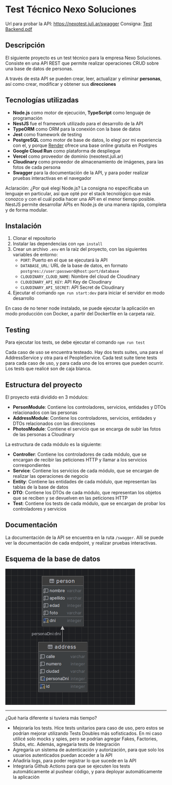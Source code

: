# Test Técnico Nexo Soluciones

Url para probar la API: https://nexotest.juli.ar/swagger
Consigna: [Test Backend.pdf](./Test%20Backend.pdf)

## Descripción
El siguiente proyecto es un test técnico para la empresa Nexo Soluciones. Consiste
en una API REST que permite realizar operaciones CRUD sobre una base de datos
de personas.

A través de esta API se pueden crear, leer, actualizar y eliminar **personas**,
así como crear, modificar y obtener sus **direcciones**

## Tecnologías utilizadas
- **Node.js** como motor de ejecución, **TypeScript** como lenguaje de programación
- **NestJS** fue el framework utilizado para el desarrollo de la API
- **TypeORM** como ORM para la conexión con la base de datos
- **Jest** como framework de testing
- **PostgreSQL** como motor de base de datos, lo elegí por mi experiencia con el, y 
porque [Render](render.com) ofrece una base online gratuita en Postgres
- **Google Cloud Run** como plataforma de despliegue
- **Vercel** como proveedor de dominio (nexotest.juli.ar)
- **Cloudinary** como proveedor de almacenamiento de imágenes, para las fotos de cada
persona
- **Swagger** para la documentación de la API, y para poder realizar pruebas interactivas en el navegador

Aclaración: ¿Por qué elegí Node.js? La consigna no especificaba un lenguaje en particular, así que opté por el stack tecnológico que más
conozco y con el cuál podía hacer una API en el menor tiempo posible. NestJS permite desarrollar APIs en Node.js de una manera rápida, completa y de forma modular.

## Instalación
1. Clonar el repositorio
2. Instalar las dependencias con `npm install`
3. Crear un archivo `.env` en la raíz del proyecto, con las siguientes variables de entorno:
    - `PORT`: Puerto en el que se ejecutará la API
    - `DATABASE_URL`: URL de la base de datos, en formato `postgres://user:password@host:port/database`
    - `CLOUDINARY_CLOUD_NAME`: Nombre del cloud de Cloudinary
    - `CLOUDINARY_API_KEY`: API Key de Cloudinary
    - `CLOUDINARY_API_SECRET`: API Secret de Cloudinary
4. Ejecutar el comando `npm run start:dev` para iniciar el servidor en modo desarrollo

En caso de no tener node instalado, se puede ejecutar la aplicación en modo producción con Docker, a partir del Dockerfile
en la carpeta raíz.

## Testing
Para ejecutar los tests, se debe ejecutar el comando `npm run test`

Cada caso de uso se encuentra testeado. Hay dos tests suites, una para el AddressService y otra para 
el PeopleService. Cada test suite tiene tests para cada caso de uso, y para cada uno de los errores que pueden ocurrir. Los tests que 
realicé son de caja blanca.

## Estructura del proyecto
El proyecto está dividido en 3 módulos:
- **PersonModule**: Contiene los controladores, servicios, entidades y DTOs relacionados con las personas
- **AddressModule**: Contiene los controladores, servicios, entidades y DTOs relacionados con las direcciones
- **PhotosModule**: Contiene el servicio que se encarga de subir las fotos de las personas a Cloudinary

La estructura de cada módulo es la siguiente:
- **Controller**: Contiene los controladores de cada módulo, que se encargan de recibir las peticiones HTTP y llamar a los servicios correspondientes
- **Service**: Contiene los servicios de cada módulo, que se encargan de realizar las operaciones de negocio
- **Entity**: Contiene las entidades de cada módulo, que representan las tablas de la base de datos
- **DTO**: Contiene los DTOs de cada módulo, que representan los objetos que se reciben y se devuelven en las peticiones HTTP
- **Test**: Contiene los tests de cada módulo, que se encargan de probar los controladores y servicios

## Documentación
La documentación de la API se encuentra en la ruta `/swagger`. Allí se puede ver la documentación de cada endpoint, y realizar pruebas interactivas.

## Esquema de la base de datos
![img.png](db.png)

----------------------

¿Qué haría diferente si tuviera más tiempo?
- Mejoraría los tests. Hice tests unitarios para caso de uso, pero estos se podrían mejorar utilizando Tests Doubles más
sofisticados. En mi caso utilicé solo mocks y spies, pero se podrían agregar Fakes, Factories, Stubs, etc. Además, agregaría tests de Integración
- Agregaría un sistema de autenticación y autorización, para que solo los usuarios autenticados puedan acceder a la API
- Añadiría logs, para poder registrar lo que sucede en la API
- Integraría Github Actions para que se ejecuten los tests automáticamente al pushear código, y para deployar automáticamente la aplicación